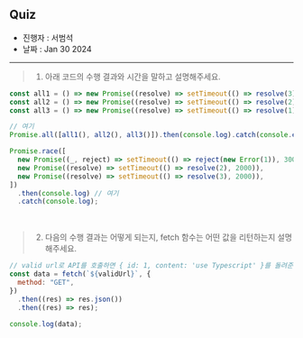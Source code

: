 ## Quiz

- 진행자 : 서범석
- 날짜 : Jan 30 2024 <!-- e.g. Aug 4 2023 -->

---

<!--
1. 질문은 이해하기 쉽고 명확하게 적는다.
2. 문제는 아래의 예시를 참고해 작성한다.
3. 문제의 정답은 주석으로 표기한다.
-->

> 1. 아래 코드의 수행 결과와 시간을 말하고 설명해주세요.

```jsx
const all1 = () => new Promise((resolve) => setTimeout(() => resolve(3), 1000));
const all2 = () => new Promise((resolve) => setTimeout(() => resolve(2), 3000));
const all3 = () => new Promise((resolve) => setTimeout(() => resolve(1), 2000));

// 여기
Promise.all([all1(), all2(), all3()]).then(console.log).catch(console.error);

Promise.race([
  new Promise((_, reject) => setTimeout(() => reject(new Error(1)), 3000)),
  new Promise((resolve) => setTimeout(() => resolve(2), 2000)),
  new Promise((resolve) => setTimeout(() => resolve(3), 2000)),
])
  .then(console.log) // 여기
  .catch(console.log);
```

<!--
답: 3.n초 후 [3, 2, 1], 2초 후 2

1. promise 배열을 모두 병렬적으로 실행, 가장 오래 걸린 약 3초 후 실행 순서가 보장된 순서로 return
2. 가장 먼저 끝나는 2를 return
-->

</br>

> 2. 다음의 수행 결과는 어떻게 되는지, fetch 함수는 어떤 값을 리턴하는지 설명해주세요.

```jsx
// valid url로 API를 호출하면 { id: 1, content: 'use Typescript' }를 돌려준다.
const data = fetch(`${validUrl}`, {
  method: "GET",
})
  .then((res) => res.json())
  .then((res) => res);

console.log(data);
```

<!--
답: undefined, Promise

비동기 함수는 Promise를 반환, 아직 응답이 오지 않았으므로 undefined가 출력된다.
-->
